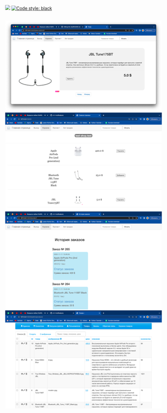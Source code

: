<a href="https://codeclimate.com/github/A-V-tor/flaskproj/maintainability"><img src="https://api.codeclimate.com/v1/badges/869330bc9bb17813e587/maintainability" /></a>
[![Code style: black](https://img.shields.io/badge/code%20style-black-000000.svg)](https://github.com/psf/black)

</br>
<img src="https://github.com/A-V-tor/flaskproj/blob/master/1.png">
</br>
<img src="https://github.com/A-V-tor/flaskproj/blob/master/2.png">
</br>
<img src="https://github.com/A-V-tor/flaskproj/blob/master/3.png">
</br>
<img src="https://github.com/A-V-tor/flaskproj/blob/master/4.png">